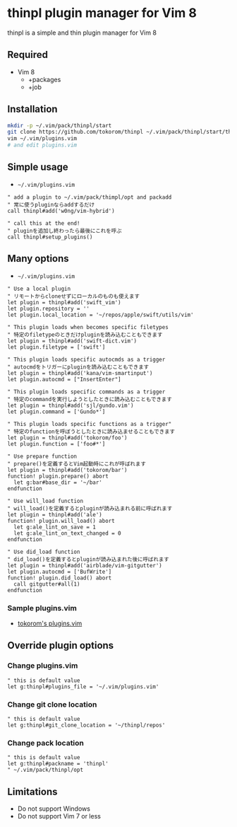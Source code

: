 # thinpl plugin manager for Vim 8

thinpl is a simple and thin plugin manager for Vim 8

## Required

- Vim 8
    - +packages
    - +job

## Installation

```sh
mkdir -p ~/.vim/pack/thinpl/start
git clone https://github.com/tokorom/thinpl ~/.vim/pack/thinpl/start/thimpl
vim ~/.vim/plugins.vim
# and edit plugins.vim
```

## Simple usage

- `~/.vim/plugins.vim`

```vim
" add a plugin to ~/.vim/pack/thimpl/opt and packadd
" 常に使うpluginならaddするだけ
call thinpl#add('w0ng/vim-hybrid')

" call this at the end!
" pluginを追加し終わったら最後にこれを呼ぶ
call thinpl#setup_plugins()
```

## Many options

- `~/.vim/plugins.vim`

```vim
" Use a local plugin
" リモートからcloneせずにローカルのものも使えます
let plugin = thinpl#add('swift_vim')
let plugin.repository = ''
let plugin.local_location = '~/repos/apple/swift/utils/vim'

" This plugin loads when becomes specific filetypes
" 特定のfiletypeのときだけpluginを読み込むこともできます
let plugin = thinpl#add('swift-dict.vim')
let plugin.filetype = ['swift']

" This plugin loads specific autocmds as a trigger
" autocmdをトリガーにpluginを読み込むこともできます
let plugin = thinpl#add('kana/vim-smartinput')
let plugin.autocmd = ["InsertEnter"]

" This plugin loads specific commands as a trigger
" 特定のcommandを実行しようとしたときに読み込むこともできます
let plugin = thinpl#add('sjl/gundo.vim')
let plugin.command = ['Gundo*']

" This plugin loads specific functions as a trigger"
" 特定のfunctionを呼ぼうとしたときに読み込ませることもできます
let plugin = thinpl#add('tokorom/foo')
let plugin.function = ['foo#*']

" Use prepare function
" prepare()を定義するとVim起動時にこれが呼ばれます
let plugin = thinpl#add('tokorom/bar')
function! plugin.prepare() abort
  let g:bar#base_dir = '~/bar'
endfunction

" Use will_load function
" will_load()を定義するとpluginが読み込まれる前に呼ばれます
let plugin = thinpl#add('ale')
function! plugin.will_load() abort
  let g:ale_lint_on_save = 1
  let g:ale_lint_on_text_changed = 0
endfunction

" Use did_load function
" did_load()を定義するとpluginが読み込まれた後に呼ばれます
let plugin = thinpl#add('airblade/vim-gitgutter')
let plugin.autocmd = ['BufWrite']
function! plugin.did_load() abort
  call gitgutter#all(1)
endfunction
```

### Sample plugins.vim

- [tokorom's plugins.vim](https://github.com/tokorom/dotfiles/blob/master/.vim/plugins.vim)

## Override plugin options

### Change plugins.vim

```vim
" this is default value
let g:thinpl#plugins_file = '~/.vim/plugins.vim'
```

### Change git clone location

```vim
" this is default value
let g:thinpl#git_clone_location = '~/thinpl/repos'
```

### Change pack location

```vim
" this is default value
let g:thinpl#packname = 'thinpl'
" ~/.vim/pack/thinpl/opt
```

## Limitations

- Do not support Windows
- Do not support Vim 7 or less
